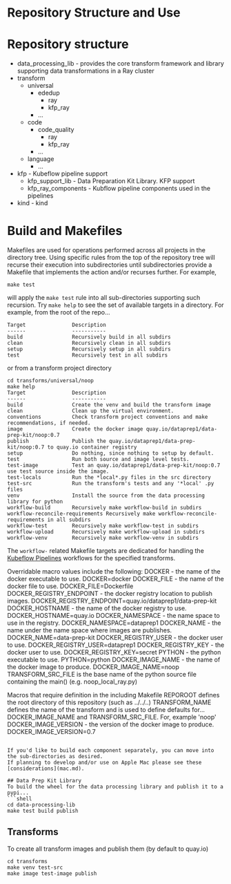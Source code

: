 # Repository Structure and Use 

# Repository structure
* data_processing_lib - provides the core transform framework and library 
supporting data transformations in a Ray cluster
* transform
    * universal
        * ededup
          * ray
          * kfp_ray
        * ...
    * code
        * code_quality
            * ray
            * kfp_ray
        * ...
    * language
        * ...
* kfp - Kubeflow pipeline support
    * kfp_support_lib - Data Preparation Kit Library. KFP support
    * kfp_ray_components - Kubflow pipeline components used in the pipelines
* kind - kind


# Build and Makefiles
Makefiles are used for operations performed across all projects in the directory tree.
Using specific rules from the top of the repository tree will recurse their execution
into subdirectories  until subdirectories provide a Makefile that implements the action
and/or recurses further.  For example,
```shell
make test 
```
will apply the `make test` rule into all sub-directories supporting such recursion.
Try `make help` to see the set of available targets in a directory.  For example,
from the root of the repo...
```
Target               Description
------               -----------
build                Recursively build in all subdirs 
clean                Recursively clean in all subdirs 
setup                Recursively setup in all subdirs
test                 Recursively test in all subdirs 
```
or from a transform project directory
```
cd transforms/universal/noop
make help
Target               Description
------               -----------
build                Create the venv and build the transform image 
clean                Clean up the virtual environment.
conventions          Check transform project conventions and make recommendations, if needed.
image                Create the docker image quay.io/dataprep1/data-prep-kit/noop:0.7
publish              Publish the quay.io/dataprep1/data-prep-kit/noop:0.7 to quay.io container registry
setup                Do nothing, since nothing to setup by default. 
test                 Run both source and image level tests.
test-image           Test an quay.io/dataprep1/data-prep-kit/noop:0.7 use test source inside the image. 
test-locals          Run the *local*.py files in the src directory 
test-src             Run the transform's tests and any '*local' .py files
venv                 Install the source from the data processing library for python
workflow-build       Recursively make workflow-build in subdirs
workflow-reconcile-requirements Recursively make workflow-reconcile-requirements in all subdirs
workflow-test        Recursively make workflow-test in subdirs
workflow-upload      Recursively make workflow-upload in subdirs
workflow-venv        Recursively make workflow-venv in subdirs
```

The `workflow-` related Makefile targets are dedicated for handling the [Kubeflow Pipelines](https://github.com/kubeflow/pipelines) workflows for the specified transforms.

Overridable macro values include the following:
DOCKER - the name of the docker executable to use. DOCKER=docker
DOCKER_FILE - the name of the docker file to use. DOCKER_FILE=Dockerfile
DOCKER_REGISTRY_ENDPOINT - the docker registry location to publish images. DOCKER_REGISTRY_ENDPOINT=quay.io/dataprep1/data-prep-kit
DOCKER_HOSTNAME - the name of the docker registry to use. DOCKER_HOSTNAME=quay.io
DOCKER_NAMESPACE - the name space to use in the registry. DOCKER_NAMESPACE=dataprep1
DOCKER_NAME - the name under the name space where images are publishes. DOCKER_NAME=data-prep-kit
DOCKER_REGISTRY_USER - the docker user to use. DOCKER_REGISTRY_USER=dataprep1
DOCKER_REGISTRY_KEY - the docker user to use. DOCKER_REGISTRY_KEY=secret
PYTHON - the python executable to use. PYTHON=python
DOCKER_IMAGE_NAME - the name of the docker image to produce. DOCKER_IMAGE_NAME=noop
TRANSFORM_SRC_FILE is the base name of the python source file containing the main() (e.g. noop_local_ray.py)

Macros that require definition in the including Makefile
REPOROOT defines the root directory of this repository (such as ../../..)
TRANSFORM_NAME defines the name of the transform and is used to define defaults for...
    DOCKER_IMAGE_NAME and TRANSFORM_SRC_FILE.  For, example 'noop'
DOCKER_IMAGE_VERSION - the version of the docker image to produce. DOCKER_IMAGE_VERSION=0.7
```

If you'd like to build each component separately, you can move into the sub-directories as desired.  
If planning to develop and/or use on Apple Mac please see these [considerations](mac.md).

## Data Prep Kit Library 
To build the wheel for the data processing library and publish it to a pypi... 
```shell
cd data-processing-lib 
make test build publish 
```

## Transforms
To create all transform images and publish them (by default to quay.io)
```shell
cd transforms
make venv test-src
make image test-image publish
```


